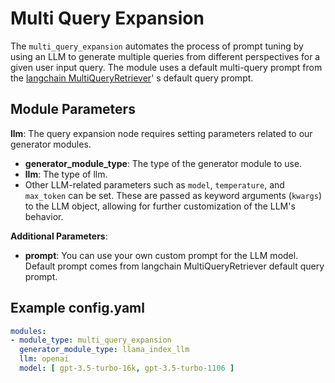 # Multi Query Expansion

The `multi_query_expansion` automates the process of prompt tuning by using an LLM to generate multiple queries from
different perspectives for a given user input query. The module uses a default multi-query prompt from
the [langchain MultiQueryRetriever](https://python.langchain.com/v0.1/docs/modules/data_connection/retrievers/MultiQueryRetriever/)'
s default query prompt.

## **Module Parameters**

**llm**: The query expansion node requires setting parameters related to our generator modules.

- **generator_module_type**: The type of the generator module to use.
- **llm**: The type of llm.
- Other LLM-related parameters such as `model`, `temperature`, and `max_token` can be set. These are passed as keyword
  arguments (`kwargs`) to the LLM object, allowing for further customization of the LLM's behavior.

**Additional Parameters**:

- **prompt**: You can use your own custom prompt for the LLM model.
  Default prompt comes from langchain MultiQueryRetriever default query prompt.

## **Example config.yaml**

```yaml
modules:
- module_type: multi_query_expansion
  generator_module_type: llama_index_llm
  llm: openai
  model: [ gpt-3.5-turbo-16k, gpt-3.5-turbo-1106 ]
```
